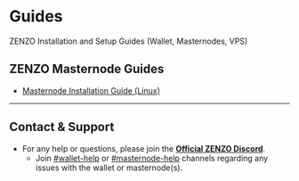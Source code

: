 # Guides
ZENZO Installation and Setup Guides (Wallet, Masternodes, VPS)

## ZENZO Masternode Guides
* [Masternode Installation Guide (Linux)](https://github.com/ZENZO-Ecosystem/Guides/blob/master/Masternode-Windows-VPS-Ubuntu16.04.md)
***

## Contact & Support

* For any help or questions, please join the [**Official ZENZO Discord**](https://discord.zenzo.io).
  * Join [#wallet-help](https://discord.gg/ff8JwH5) or [#masternode-help](https://discord.gg/dnnrv9EQnW) channels regarding any issues with the wallet or masternode(s).
